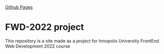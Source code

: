 [Github Pages](https://timolai-andrievich.github.io)
# FWD-2022 project
This repository is a site made as a project for Innopolis University FrontEnd Web Development 2022 course